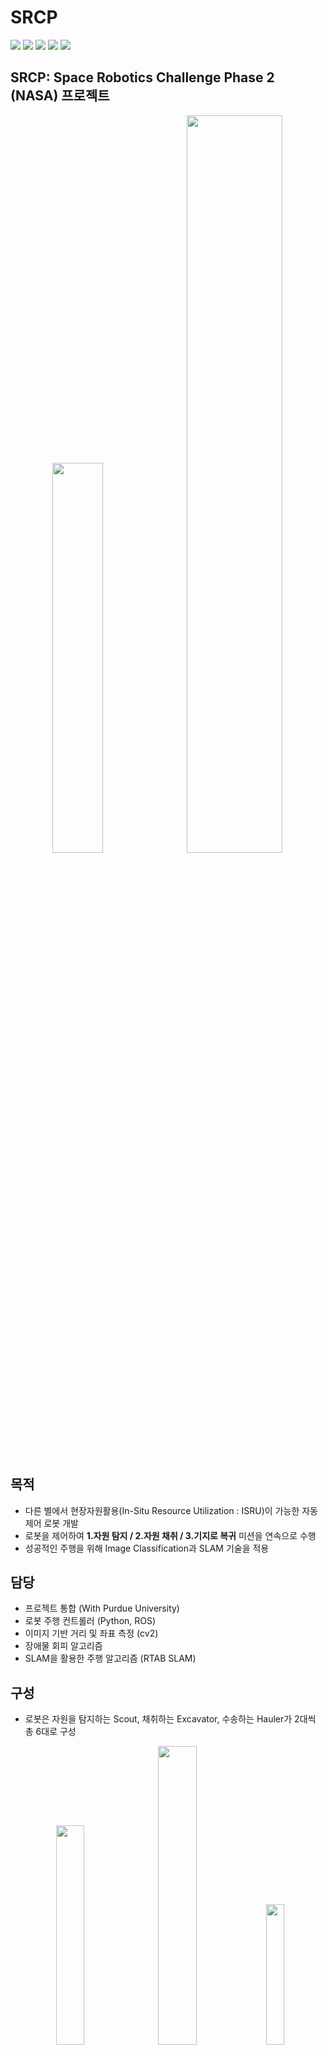 # SRCP
<div>
<img src="https://img.shields.io/badge/Python-3776AB?style=for-the-badge&logo=Python&logoColor=white"/>
<img src="https://img.shields.io/badge/ROS-22314E?style=for-the-badge&logo=ROS&logoColor=white"/>

<img src="https://img.shields.io/badge/OpenCV-5C3EE8?style=for-the-badge&logo=OpenCV&logoColor=white"/>
<img src="https://img.shields.io/badge/TensorFlow-FF6F00?style=for-the-badge&logo=TensorFlow&logoColor=white"/>

<a href="http://www.riss.kr/link?id=T15894033" target="_blank">
<img src="https://img.shields.io/badge/관련논문-FF0000?style=for-the-badge&logo=Apache&logoColor=white"/>
</a>
</div>

## SRCP: Space Robotics Challenge Phase 2 (NASA) 프로젝트

 <div align="center">
<img src="%EC%82%AC%EC%A7%84%26%EC%98%81%EC%83%81/0.%20Main.png" width="40%"/>
 &nbsp;
<img src="사진%26영상/GAZEBO.png" width="55%"/>
</div>
 

## 목적
- 다른 별에서 현장자원활용(In-Situ Resource Utilization : ISRU)이 가능한 자동 제어 로봇 개발
- 로봇을 제어하여 <b>1.자원 탐지 / 2.자원 채취 / 3.기지로 복귀</b> 미션을 연속으로 수행
- 성공적인 주행을 위해 Image Classification과 SLAM 기술을 적용

## 담당
- 프로젝트 통합 (With Purdue University)
- 로봇 주행 컨트롤러 (Python, ROS)
- 이미지 기반 거리 및 좌표 측정 (cv2)
- 장애물 회피 알고리즘
- SLAM을 활용한 주행 알고리즘 (RTAB SLAM)

## 구성
- 로봇은 자원을 탐지하는 Scout, 채취하는 Excavator, 수송하는 Hauler가 2대씩 총 6대로 구성
<div align="center">
<img src="사진%26영상/1.%20Scout.png" width="30%"/>&nbsp;
<img src="사진%26영상/2.%20Excavator.png" width="35%"/>&nbsp;
<img src="사진%26영상/3.%20Hauler.png" width="24%"/>
</div></br>
 
- 로봇에는 공통적으로 회전가능한 관절들과 라이트, 카메라, IMU, LIDAR 센서가 제공 
- 로봇의 충전을 위해선 로봇을 회전시켜 태양광 패널로 충전을 하거나 Repair Station으로 복귀해야 함
- 자원을 수송하는 Hauler가 Processing plant의 제출상자에 광물을 성공적으로 제출해야 점수가 획득
<div align="center">
<img src="사진%26영상/4.%20Processing%20plant.png" width="28%"/>&nbsp;
<img src="사진%26영상/4-2%20Plant%26Hauler.png" width="45%"/>
</div></br>
 
## 기능

### 1. 로봇 컨트롤러 
- 로봇의 컨트롤러는 모두 Python으로 구성
- 모든 로봇에 공통적으로 관절과 바퀴를 제어해 원하는 좌표까지 이동하는 메인 컨트롤러를 기본으로 개별 클래스로 카메라, 조명, 센서들, 버킷, 카고등을 연결
- 모든 센서값과 제어 명령은 ROS 메세지로 구현 (Excavator가 광물을 채굴하도록 관절 제어)
<div align="center">
<img src="사진%26영상/채굴.gif" width="60%"/>
</div></br>

### 2. RTAB SLAM
- Localization(현재 위치 파악)을 위해 RTAB SLAM(Simultaneous Localization and Mapping)을 활용해 Odometry(주행기록계) 구현 
<div align="center">
<img src="사진%26영상/RTAB.gif" width="60%"/>
</div></br>

### 3. 이미지 기반 거리 및 좌표 보정
- IMU와 SLAM을 사용해도 점점 위치 오차가 누적되기 때문에 광물을 탐지할때 좌표의 정확도가 하락
- 광물을 탐지할때마다 맵의 중앙에 있는 Plant을 바라보고 카메라에 나타나는 파란색 창문의 높이를 통해 거리를 측정
<div align="center">
<img src="사진%26영상/Plant%20거리%20측정.png" width="60%"/>
</div></br>

- 이후 측정된 거리와 필터링된 IMU 값을 이용해 현재 좌표를 보정
- 이후 광물을 제출하러 기지 중앙에 왔을때도 Plant를 바라보고 좌표 보정

- Plant 앞 정확한 위치에 주차할 수 있도록 카메라로 거리 및 방향을 실시간 측정하며 주행 <a href="https://vimeo.com/759747114"><b>영상링크</b></a>


### 4. 장애물 회피
- 장애물을 탐지하기 위해 라이다(Lidar)센서를 사용
- 라이다 센서로 거리만 탐지할경우 아래와 같이 언덕 지형(좌측)도 장애물(우측)으로 감지되는 문제가 발생

<div align="center">
<img src="사진%26영상/6-1%20언덕%20앞%20로봇.png" width="40%"/>&nbsp;
<img src="사진%26영상/6-2%20암석%20앞%20로봇.png" width="40%"/>
</div></br>

- 라이다 센서로 측정된 점들의 연속성을 감지하는 알고리즘을 통해 암석과 언덕 지형을 구분
- 장애물을 만나면 로봇과의 각도에 따라 측면으로 회전하여 회피후 진행

<div align="center">
<img src="사진%26영상/장애물회피.gif" width="60%"/>
</div></br>

### 5. 이미지 분류 (YOLO)
- 인공지능 Image Classification 알고리즘인 YOLO를 사용해 카메라 영상에서 광물을 탐지하고 광물의 방향을 측정 
(좌측: 지형에 묻힌 광물, 우측: 광물을 판별하고 접근)

<div align="center">
<img src="사진%26영상/지형에%20묻힌%20광물.png" width="20%"/>&nbsp;
<img src="사진%26영상/광물탐지.gif" width="70%"/>
</div></br>

-  Excavator 에서 Hauler로 광물을 전달할때 카메라로 서로를 판별, 바라보게 만들고 접촉하여 전달
<div align="center">
<img src="사진%26영상/전달.gif" width="70%"/>
</div></br>

## 주요 문제점 및 해결방법
- IMU와 SLAM을 사용해도 점점 위치 오차가 누적되기 때문에 광물을 탐지할때 좌표의 정확도가 하락 </br>
=> 중앙에 있는 구조물의 좌표를 저장해두고 광물 발견시, 복귀시 마다 구조믈을 바라보고 좌표 보정

- 6 대의 로봇이 동시에 YOLO 사용시 CPU 및 GPU 과부화 </br>
=> 로봇을 2개의 팀(Scout + Excavator + Hauler)으로 나누어 팀마다 하나의 YOLO를 공유하며 사용하도록 변경 </br>
=> 최전방의 Scout가 YOLO로 장애물과 광물을 탐지하고 다른 로봇이 뒤따르는 형식

## 수상
- <b>SRCP: Space Robotics Challenge Phase 2 (NASA 미항공우주국) :	<a href="http://www.irobotnews.com/news/articleView.html?idxno=23801" target="_blank">Qualification Winner 2021.02 </a></b>


 <div align="center">
<img src="사진%26영상/Purdue-Hongik%20Team%20Qualifier%20Certificate.png" width="100%"/>
</div></br>
